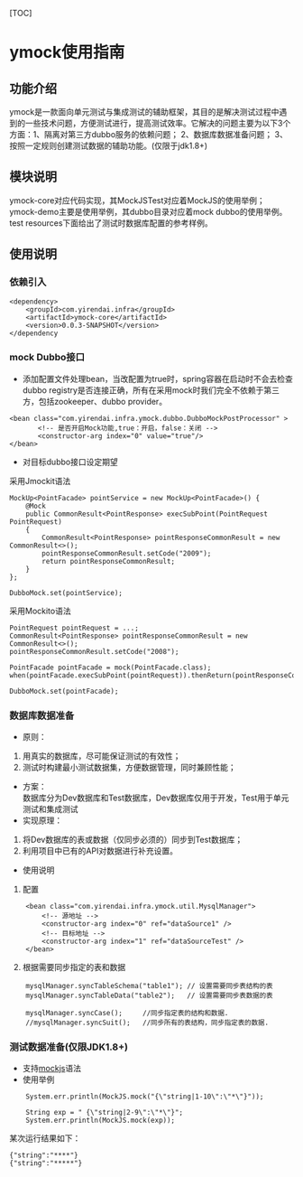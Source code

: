 [TOC]

# ymock使用指南

## 功能介绍  
   ymock是一款面向单元测试与集成测试的辅助框架，其目的是解决测试过程中遇到的一些技术问题，方便测试进行，提高测试效率。它解决的问题主要为以下3个方面：1、隔离对第三方dubbo服务的依赖问题； 2、数据库数据准备问题；  3、按照一定规则创建测试数据的辅助功能。(仅限于jdk1.8+)

## 模块说明
   ymock-core对应代码实现，其MockJSTest对应着MockJS的使用举例；  
   ymock-demo主要是使用举例，其dubbo目录对应着mock dubbo的使用举例。test resources下面给出了测试时数据库配置的参考样例。

## 使用说明

### 依赖引入
```
<dependency>
    <groupId>com.yirendai.infra</groupId>
    <artifactId>ymock-core</artifactId>
    <version>0.0.3-SNAPSHOT</version>
</dependency
```

### mock Dubbo接口
* 添加配置文件处理bean，当改配置为true时，spring容器在启动时不会去检查dubbo registry是否连接正确，所有在采用mock时我们完全不依赖于第三方，包括zookeeper、dubbo provider。

```
<bean class="com.yirendai.infra.ymock.dubbo.DubboMockPostProcessor" >
       <!-- 是否开启Mock功能,true：开启，false：关闭 -->
       <constructor-arg index="0" value="true"/>
</bean>
```

* 对目标dubbo接口设定期望   

采用Jmockit语法
```
MockUp<PointFacade> pointService = new MockUp<PointFacade>() {
    @Mock
    public CommonResult<PointResponse> execSubPoint(PointRequest PointRequest)
    {
        CommonResult<PointResponse> pointResponseCommonResult = new CommonResult<>();
        pointResponseCommonResult.setCode("2009");
        return pointResponseCommonResult;
    }
};
 
DubboMock.set(pointService);
```

采用Mockito语法
```
PointRequest pointRequest = ...;
CommonResult<PointResponse> pointResponseCommonResult = new CommonResult<>();
pointResponseCommonResult.setCode("2008");
 
PointFacade pointFacade = mock(PointFacade.class);
when(pointFacade.execSubPoint(pointRequest)).thenReturn(pointResponseCommonResult);
 
DubboMock.set(pointFacade);
```

### 数据库数据准备
* 原则：  
1. 用真实的数据库，尽可能保证测试的有效性；  
2. 测试时构建最小测试数据集，方便数据管理，同时兼顾性能；  
* 方案：  
   数据库分为Dev数据库和Test数据库，Dev数据库仅用于开发，Test用于单元测试和集成测试  
* 实现原理：  
1. 将Dev数据库的表或数据（仅同步必须的）同步到Test数据库；  
2. 利用项目中已有的API对数据进行补充设置。   
* 使用说明

1. 配置
```
	<bean class="com.yirendai.infra.ymock.util.MysqlManager">
		<!-- 源地址 -->
		<constructor-arg index="0" ref="dataSource1" />
		<!-- 目标地址 -->
		<constructor-arg index="1" ref="dataSourceTest" />		
	</bean>
```

2. 根据需要同步指定的表和数据
```
    mysqlManager.syncTableSchema("table1"); // 设置需要同步表结构的表
    mysqlManager.syncTableData("table2");   // 设置需要同步表数据的表
    
    mysqlManager.syncCase();     //同步指定表的结构和数据.
    //mysqlManager.syncSuit();   //同步所有的表结构，同步指定表的数据.
```

### 测试数据准备(仅限JDK1.8+) 
* 支持[mockjs](http://mockjs.com/)语法
* 使用举例
```
    System.err.println(MockJS.mock("{\"string|1-10\":\"*\"}"));

    String exp = " {\"string|2-9\":\"*\"}";
    System.err.println(MockJS.mock(exp));
```
某次运行结果如下：
```
{"string":"****"}
{"string":"*****"}
```  